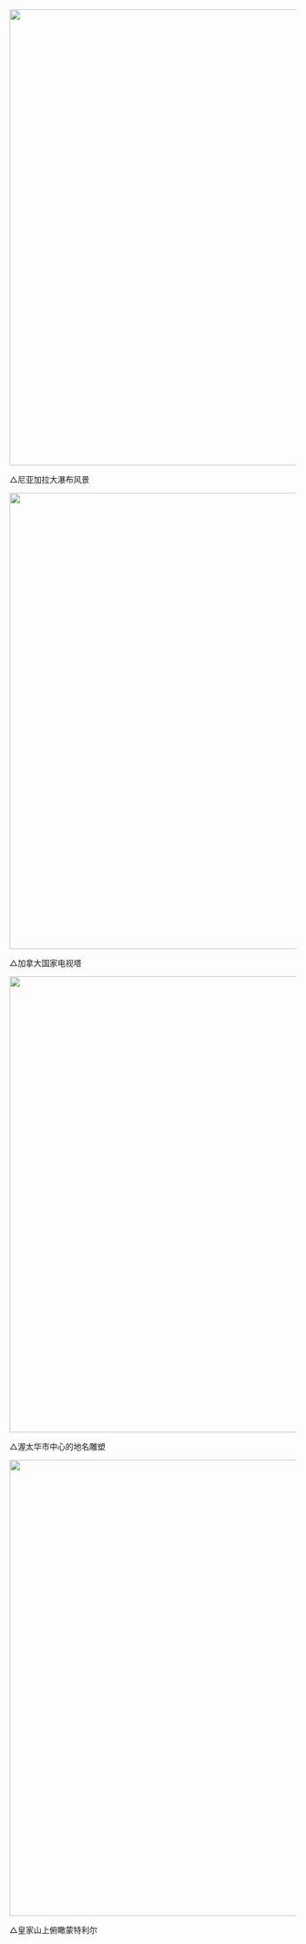 <img src="https://i.loli.net/2019/08/31/ne51C8GuSqf7UbK.jpg" width="800"> 

△尼亚加拉大瀑布风景

<img src="https://i.loli.net/2019/08/31/KInvFSao1DCtmPN.jpg" width="800"> 

△加拿大国家电视塔

<img src="https://i.loli.net/2019/08/31/WXhwp59ilmJtZaN.jpg" width="800"> 

△渥太华市中心的地名雕塑

<img src="https://i.loli.net/2019/08/31/CjIHXrl3WK6eS4d.jpg" width="800"> 

△皇家山上俯瞰蒙特利尔
